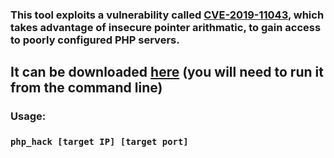 ### This tool exploits a vulnerability called [CVE-2019-11043](https://nvd.nist.gov/vuln/detail/CVE-2019-11043), which takes advantage of insecure pointer arithmatic, to gain access to poorly configured PHP servers.
## It can be downloaded [here](https://github.com/jptr218/php_hack/raw/main/php_hack.exe) (you will need to run it from the command line)
### Usage:

### `php_hack [target IP] [target port] `
